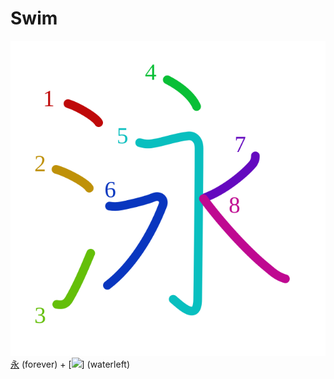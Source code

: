 # Swim
![6cf3](../kanji-colorize/6cf3.svg)
[永](永.md) (forever) + [![](http://www.kanjidamage.com/assets/radsmall/water-4770d222295684a6fc1b8e8cec486da119e1bcc2eac91d06622b4671e0098359.jpg)] (waterleft)